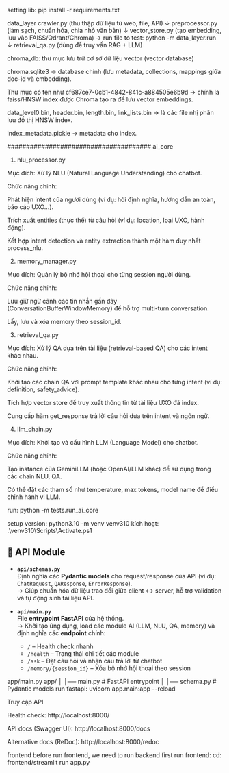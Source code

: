 setting lib: pip install -r requirements.txt

data_layer
crawler.py (thu thập dữ liệu từ web, file, API)
     ↓
preprocessor.py (làm sạch, chuẩn hóa, chia nhỏ văn bản)
     ↓
vector_store.py (tạo embedding, lưu vào FAISS/Qdrant/Chroma) -> run file to test: python -m data_layer.run
     ↓
retrieval_qa.py (dùng để truy vấn RAG + LLM)

chroma_db: thư mục lưu trữ cơ sở dữ liệu vector (vector database)

chroma.sqlite3 → database chính (lưu metadata, collections, mappings giữa doc-id và embedding).

Thư mục có tên như cf687ce7-0cb1-4842-841c-a884505e6b9d → chính là faiss/HNSW index được Chroma tạo ra để lưu vector embeddings.

data_level0.bin, header.bin, length.bin, link_lists.bin → là các file nhị phân lưu đồ thị HNSW index.

index_metadata.pickle → metadata cho index.

######################################
ai_core
1. nlu_processor.py

Mục đích: Xử lý NLU (Natural Language Understanding) cho chatbot.

Chức năng chính:

Phát hiện intent của người dùng (ví dụ: hỏi định nghĩa, hướng dẫn an toàn, báo cáo UXO…).

Trích xuất entities (thực thể) từ câu hỏi (ví dụ: location, loại UXO, hành động).

Kết hợp intent detection và entity extraction thành một hàm duy nhất process_nlu.

2. memory_manager.py

Mục đích: Quản lý bộ nhớ hội thoại cho từng session người dùng.

Chức năng chính:

Lưu giữ ngữ cảnh các tin nhắn gần đây (ConversationBufferWindowMemory) để hỗ trợ multi-turn conversation.

Lấy, lưu và xóa memory theo session_id.

3. retrieval_qa.py

Mục đích: Xử lý QA dựa trên tài liệu (retrieval-based QA) cho các intent khác nhau.

Chức năng chính:

Khởi tạo các chain QA với prompt template khác nhau cho từng intent (ví dụ: definition, safety_advice).

Tích hợp vector store để truy xuất thông tin từ tài liệu UXO đã index.

Cung cấp hàm get_response trả lời câu hỏi dựa trên intent và ngôn ngữ.

4. llm_chain.py

Mục đích: Khởi tạo và cấu hình LLM (Language Model) cho chatbot.

Chức năng chính:

Tạo instance của GeminiLLM (hoặc OpenAI/LLM khác) để sử dụng trong các chain NLU, QA.

Có thể đặt các tham số như temperature, max tokens, model name để điều chỉnh hành vi LLM.

run: python -m tests.run_ai_core

setup version: python3.10 -m venv venv310
kích hoạt: .\venv310\Scripts\Activate.ps1

## 📂 API Module

- **`api/schemas.py`**  
  Định nghĩa các **Pydantic models** cho request/response của API (ví dụ: `ChatRequest`, `QAResponse`, `ErrorResponse`).  
  → Giúp chuẩn hóa dữ liệu trao đổi giữa client ↔ server, hỗ trợ validation và tự động sinh tài liệu API.

- **`api/main.py`**  
  File **entrypoint FastAPI** của hệ thống.  
  → Khởi tạo ứng dụng, load các module AI (LLM, NLU, QA, memory) và định nghĩa các **endpoint** chính:  
    - `/` – Health check nhanh  
    - `/health` – Trạng thái chi tiết các module  
    - `/ask` – Đặt câu hỏi và nhận câu trả lời từ chatbot  
    - `/memory/{session_id}` – Xóa bộ nhớ hội thoại theo session
    
app/main.py
 app/
│   │── main.py          # FastAPI entrypoint
│   │── schema.py        # Pydantic models
run fastapi: uvicorn app.main:app --reload

Truy cập API

Health check: http://localhost:8000/

API docs (Swagger UI): http://localhost:8000/docs

Alternative docs (ReDoc): http://localhost:8000/redoc

frontend
before run frontend, we need to run backend first
run frontend: cd: frontend/streamlit run app.py